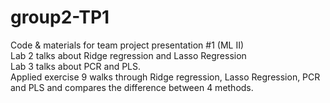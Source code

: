 # group2-TP1
Code &amp; materials for team project presentation #1 (ML II)   
Lab 2 talks about Ridge regression and Lasso Regression    
Lab 3 talks about PCR and PLS.   
Applied exercise 9 walks through Ridge regression, Lasso Regression, PCR and PLS and compares the difference between 4 methods.  
